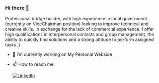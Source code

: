 ### Hi there 👋
Professional bridge builder, with high experience in local government (currently on ViceChairman position) looking to improve technical and creative skills. In exchange for the lack of commercial experience, I offer high qualifications in interpersonal contacts and group management, the ability to quickly find solutions and a strong attitude to perform assigned tasks ;) 

- 🔭 I’m currently working on My Personal Webside
- 📫 How to reach me: 

  [![LinkedIn](https://img.shields.io/badge/LinkedIn-%230077B5.svg?style=for-the-badge&logo=linkedin&logoColor=white)](https://www.linkedin.com/in/wojciech-migda%C5%82-92586a298/)
<!--
**WoytekMig/WoytekMig** is a ✨ _special_ ✨ repository because its `README.md` (this file) appears on your GitHub profile.

Here are some ideas to get you started:

- 🔭 I’m currently working on ...
- 🌱 I’m currently learning ...
- 👯 I’m looking to collaborate on ...
- 🤔 I’m looking for help with ...
- 💬 Ask me about ...
- 📫 How to reach me: ...
- 😄 Pronouns: ...
- ⚡ Fun fact: ...
-->

